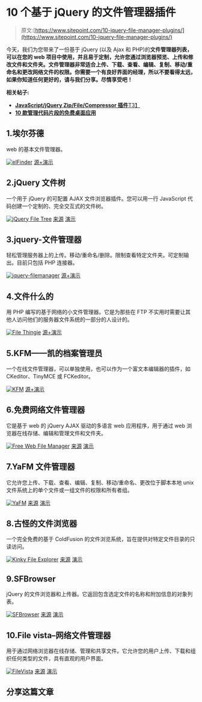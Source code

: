 # 10 个基于 jQuery 的文件管理器插件

> 原文:[https://www.sitepoint.com/10-jquery-file-manager-plugins/](https://www.sitepoint.com/10-jquery-file-manager-plugins/)

今天，我们为您带来了一份基于 jQuery (以及 Ajax 和 PHP)的**文件管理器列表，可以在您的 web 项目中使用，并且易于定制，允许您通过浏览器预览、上传和修改文件和文件夹。文件管理器非常适合上传、下载、查看、编辑、复制、移动/重命名和更改网络文件的权限。你需要一个有良好界面的经理，所以不要看得太远，如果你知道任何更好的，请与我们分享。尽情享受吧！**

**相关帖子:**

*   [**JavaScript/jQuery Zip/File/Compressor 插件**T3】](http://www.jquery4u.com/javascript/javascriptjquery-zipfilecompressor-plugins/)
*   [**10 款管理代码片段的免费桌面应用**](http://www.jquery4u.com/utilities/10-free-amazing-desktop-apps-managing-code-snippets/)

## 1.埃尔芬德

web 的基本文件管理器。

 [![elFinder](../Images/e63d8bee4dc2b5328672ee3bb9fbf7cf.png)](http://elfinder.org/) 
[源+演示](http://elfinder.org/)

## 2.jQuery 文件树

一个用于 jQuery 的可配置 AJAX 文件浏览器插件。您可以用一行 JavaScript 代码创建一个定制的、完全交互式的文件树。

 [![jQuery File Tree](../Images/8d35c50ec888261f34b8c630e01052be.png)](http://www.abeautifulsite.net/blog/2008/03/jquery-file-tree/) 
[来源](http://www.abeautifulsite.net/blog/2008/03/jquery-file-tree/) [演示](http://labs.abeautifulsite.net/archived/jquery-fileTree/demo/)

## 3.jquery-文件管理器

轻松管理服务器上的上传。移动/重命名/删除。限制查看特定文件夹。可定制输出。目前只包括 PHP 连接器。

 [![jquery-filemanager](../Images/620d3cce4829396df2d0f979e8c4c156.png)](http://code.google.com/p/jquery-filemanager/) 
[源+演示](http://code.google.com/p/jquery-filemanager/)

## 4.文件什么的

用 PHP 编写的基于网络的小文件管理器。它是为那些在 FTP 不实用时需要让其他人访问他们的服务器文件系统的一部分的人设计的。

 [![File Thingie](../Images/1b368d2d9053fa3a44903c82e571dd7a.png)](http://www.solitude.dk/filethingie/) 
[源+演示](http://www.solitude.dk/filethingie/)

## 5.KFM——凯的档案管理员

一个在线文件管理器，可以单独使用，也可以作为一个富文本编辑器的插件，如 CKeditor、TinyMCE 或 FCKeditor。

 [![KFM](../Images/53826f9a080dd9545b67806522676701.png)](http://kfm.verens.com/Home) 
[源+演示](http://kfm.verens.com/Home)

## 6.免费网络文件管理器

它是基于 web 的 jQuery AJAX 驱动的多语言 web 应用程序，用于通过 web 浏览器在线存储、编辑和管理文件和文件夹。

 [![Free Web File Manager](../Images/a24d008960a711af3f71a764ccd39cab.png)](http://freewebfilemanager.com/filemanager/) 
[来源](http://freewebfilemanager.com/filemanager/) [演示](http://freewebfilemanager.com/filemanager/demo/)

## 7.YaFM 文件管理器

它允许您上传、下载、查看、编辑、复制、移动/重命名、更改位于脚本本地 unix 文件系统上的单个文件或一组文件的权限和所有者组。

 [![YaFM](../Images/0efbedd630ed1bf49ddf145a0e825fc0.png)](http://yafm.sourceforge.net/) 
[来源](http://yafm.sourceforge.net/) [演示](http://yafm.sourceforge.net/screenshot.html)

## 8.古怪的文件浏览器

一个完全免费的基于 ColdFusion 的文件浏览系统，旨在提供对特定文件目录的只读访问。

 [![Kinky File Explorer](../Images/9613aabffc02f17f8b95bcc1bb41b910.png)](http://www.bennadel.com/projects/kinky-file-explorer.htm) 
[来源](http://www.bennadel.com/projects/kinky-file-explorer.htm) [演示](http://www.bennadel.com/resources/projects/kinky_file_explorer/demo/?file=demo/index.cfm#content)

## 9.SFBrowser

jQuery 的文件浏览器和上传器。它返回包含选定文件的名称和附加信息的对象列表。

 [![SFBrowser](../Images/c43033914c1304f07d32eb8a02819557.png)](http://sfbrowser.sjeiti.com/) 
[来源](http://sfbrowser.sjeiti.com/) [演示](http://sfbrowser.sjeiti.com/#examples)

## 10.File vista–网络文件管理器

用于通过网络浏览器在线存储、管理和共享文件。它允许您的用户上传、下载和组织任何类型的文件，具有直观的用户界面。

 [![FileVista](../Images/2f62a2d9f88668ffa102a8cff41182cc.png)](http://www.gleamtech.com/products/filevista/web-file-manager) 
[来源](http://www.gleamtech.com/products/filevista/web-file-manager) [演示](http://www.gleamtech.com/demos/filevista/login.aspx)

## 分享这篇文章